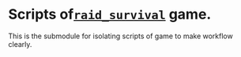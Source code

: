 # Scripts of[`raid_survival`](https://github.com/dkoleev/raid_survival) game.
This is the submodule for isolating scripts of game to make workflow clearly.
